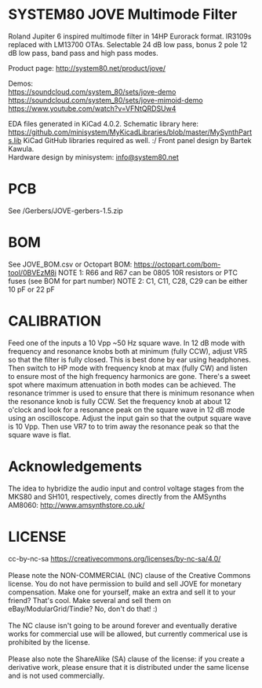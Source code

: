 SYSTEM80 JOVE Multimode Filter
============



Roland Jupiter 6 inspired multimode filter in 14HP Eurorack format. IR3109s replaced with LM13700 OTAs.
Selectable 24 dB low pass, bonus 2 pole 12 dB low pass, band pass and high pass modes.

Product page: http://system80.net/product/jove/<br>

Demos:<br>
https://soundcloud.com/system_80/sets/jove-demo<br>
https://soundcloud.com/system_80/sets/jove-mimoid-demo<br>
https://www.youtube.com/watch?v=VFNtQRDSUw4


EDA files generated in KiCad 4.0.2. Schematic library here: https://github.com/minisystem/MyKicadLibraries/blob/master/MySynthParts.lib
KiCad GitHub libraries required as well. :/
Front panel design by Bartek Kawula.<br>
Hardware design by minisystem: info@system80.net

PCB
===
See /Gerbers/JOVE-gerbers-1.5.zip

BOM
===
See JOVE_BOM.csv or Octopart BOM: https://octopart.com/bom-tool/0BVEzM8i
NOTE 1: R66 and R67 can be 0805 10R resistors or PTC fuses (see BOM for part number)
NOTE 2: C1, C11, C28, C29 can be either 10 pF or 22 pF

CALIBRATION
===========
Feed one of the inputs a 10 Vpp ~50 Hz square wave. In 12 dB mode with frequency and resonance knobs both at minimum (fully CCW), adjust VR5 so that the filter is fully closed. This is best done by ear using headphones. Then switch to HP mode with frequency knob at max (fully CW) and listen to ensure most of the high frequency harmonics are gone. There's a sweet spot where maximum attenuation in both modes can be achieved. The resonance trimmer is used to ensure that there is minimum resonance when the resonance knob is fully CCW. Set the frequency knob at about 12 o'clock and look for a resonance peak on the square wave in 12 dB mode using an oscilloscope. Adjust the input gain so that the output square wave is 10 Vpp. Then use VR7 to to trim away the resonance peak so that the square wave is flat. 

Acknowledgements
================
The idea to hybridize the audio input and control voltage stages from the MKS80 and SH101, respectively, comes directly from
the AMSynths AM8060: http://www.amsynthstore.co.uk/

LICENSE
=======
cc-by-nc-sa
https://creativecommons.org/licenses/by-nc-sa/4.0/<br><br>
Please note the NON-COMMERCIAL (NC) clause of the Creative Commons license.  You do not have permission to build and sell JOVE for monetary compensation.
Make one for yourself, make an extra and sell it to your friend? That's cool. Make several and sell them on eBay/ModularGrid/Tindie? No, don't do that! :)<br><br>
The NC clause isn't going to be around forever and eventually derative works for commercial use will be allowed, but currently commerical use is prohibited by the license. <br><br>
Please also note the ShareAlike (SA) clause of the license: if you create a derivative work, please ensure that it is distributed under the same license and is not used commercially.